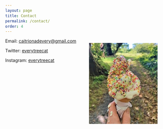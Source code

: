 ```yaml
---
layout: page
title: Contact
permalink: /contact/
order: 4
---
```


<img align="right" src="/image/icecream.jpg" img style="padding: 15px"/>



Email: <caitrionadevery@gmail.com>

Twitter: [everytreecat](https://twitter.com/everytreecat)  

Instagram: [everytreecat](https://www.instagram.com/everytreecat/?hl=en)